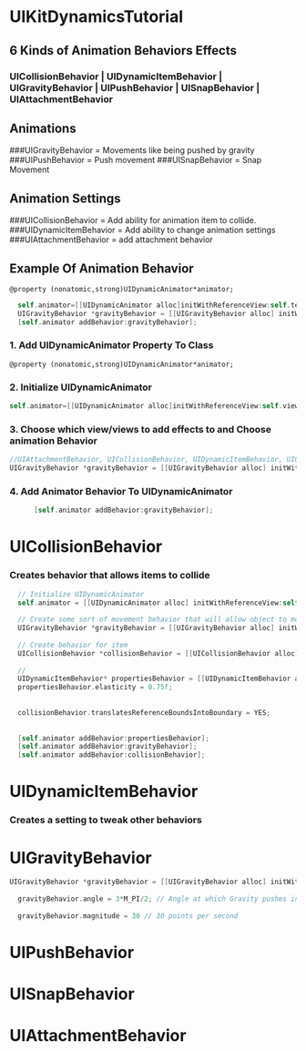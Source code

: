 UIKitDynamicsTutorial
=====================

## 6 Kinds of Animation Behaviors Effects

### UICollisionBehavior | UIDynamicItemBehavior | UIGravityBehavior | UIPushBehavior | UISnapBehavior | UIAttachmentBehavior

## Animations
###UIGravityBehavior = Movements like being pushed by gravity
###UIPushBehavior = Push movement
###UISnapBehavior = Snap Movement

## Animation Settings
###UICollisionBehavior = Add ability for animation item to collide. 
###UIDynamicItemBehavior = Add ability to change animation settings
###UIAttachmentBehavior = add attachment behavior


## Example Of Animation Behavior

`
@property (nonatomic,strong)UIDynamicAnimator*animator;
`

  ```objective-c
    self.animator=[[UIDynamicAnimator alloc]initWithReferenceView:self.testView];
    UIGravityBehavior *gravityBehavior = [[UIGravityBehavior alloc] initWithItems:@[self.testView]];
    [self.animator addBehavior:gravityBehavior];
```

### 1. Add UIDynamicAnimator Property To Class
`
@property (nonatomic,strong)UIDynamicAnimator*animator;
`

### 2. Initialize UIDynamicAnimator
  ```objective-c
self.animator=[[UIDynamicAnimator alloc]initWithReferenceView:self.view];
```
### 3.  Choose which view/views to add effects to and Choose animation Behavior
  ```objective-c
 //UIAttachmentBehavior, UICollisionBehavior, UIDynamicItemBehavior, UIGravityBehavior, UIPushBehavior, UISnapBehavior
UIGravityBehavior *gravityBehavior = [[UIGravityBehavior alloc] initWithItems:@[WhatEverViewYouWant1,WhatEverViewYouWant2]];
```

### 4. Add Animator Behavior To UIDynamicAnimator
```objective-c
      [self.animator addBehavior:gravityBehavior];
  ```


# UICollisionBehavior

### Creates behavior that allows items to collide

  ```objective-c
    // Initialize UIDynamicAnimator
    self.animator = [[UIDynamicAnimator alloc] initWithReferenceView:self.view];
    
    // Create some sort of movement behavior that will allow object to move to show collision behavior
    UIGravityBehavior *gravityBehavior = [[UIGravityBehavior alloc] initWithItems:@[self.myView]];
    
    // Create behavior for item
    UICollisionBehavior *collisionBehavior = [[UICollisionBehavior alloc] initWithItems:@[self.myView]];
    
    //
    UIDynamicItemBehavior* propertiesBehavior = [[UIDynamicItemBehavior alloc] initWithItems:@[self.myView]];
    propertiesBehavior.elasticity = 0.75f;
    
    
    collisionBehavior.translatesReferenceBoundsIntoBoundary = YES;
    
    
    [self.animator addBehavior:propertiesBehavior];
    [self.animator addBehavior:gravityBehavior];
    [self.animator addBehavior:collisionBehavior];
```


# UIDynamicItemBehavior

### Creates a setting to tweak other behaviors


# UIGravityBehavior
  ```objective-c
  UIGravityBehavior *gravityBehavior = [[UIGravityBehavior alloc] initWithItems:@[self.myView]];
    
    gravityBehavior.angle = 3*M_PI/2; // Angle at which Gravity pushes in | DOWN = M_PI/2 | RIGHT = M_PI | LEFT = 2M_PI or 0 | UP = 3(M_PI/2)
    
    gravityBehavior.magnitude = 30 // 30 points per second
```


# UIPushBehavior
# UISnapBehavior
# UIAttachmentBehavior
